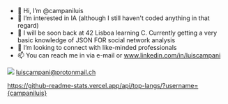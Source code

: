 - 👋 Hi, I’m @campaniluis
- 👀 I’m interested in IA (although I still haven't coded anything in that regard)
- 🌱 I will be soon back at 42 Lisboa learning C. Currently getting a very basic knowledge of JSON FOR social network analysis
- 💞️ I’m looking to connect with like-minded professionals
- 📫 You can reach me in via e-mail or www.linkedin.com/in/luiscampani


<img src="{https://img.shields.io/badge/ProtonMail-8B89CC?style=for-the-badge&logo=protonmail&logoColor=white}" /> luiscampani@protonmail.ch


https://github-readme-stats.vercel.app/api/top-langs/?username={campaniluis}
